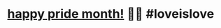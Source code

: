 # [happy pride month!](https://linus.gay) 🏳️‍🌈 #loveislove

<!--## hi there 👋

this is linus, a designer and developer from hamburg. i focus on user-friendly experiences all across web, mobile and desktop. during over five years of experience, i have worked at multiple start-ups and currently work as a self-employed freelancer. i am still trapped in what's called high-school but it is not long to go to explore more parts of the wolrd.

also, i work with the folks at [major keys](https://majorkeys.de) to build up the idea of online piano lessons where you can learn at your own speed an always have a coach available to help you with any struggles. i love it!

at the moment, i'm mostly working with html, css(scss), javascript, GoHugo, Vue.js and SwiftUI

---

### personal

since february 2020, i am self-employed and founded my first _company_. doing this with 15 years was not easy, but i managed to get everything up and running. check more on [linuscodes.com](https://linuscodes.com) _new site launching soon!_

feel free to follow my journey on [instagram (@linuscodes)](https://instagram.com/linuscodes) or on [twitter (@linuscodes)](https://twitter.com/linuscodes). sometimes, i write down some thoughts and publish them on [medium (@linuscodes)](https://linuscodes.medium.com) as well.

**have a great day! 🤩**


**linuscodes/linuscodes** is a ✨ _special_ ✨ repository because its `README.md` (this file) appears on your GitHub profile.

Here are some ideas to get you started:

- 🔭 I’m currently working on ...
- 🌱 I’m currently learning ...
- 👯 I’m looking to collaborate on ...
- 🤔 I’m looking for help with ...
- 💬 Ask me about ...
- 📫 How to reach me: ...
- 😄 Pronouns: ...
- ⚡ Fun fact: ...
-->
